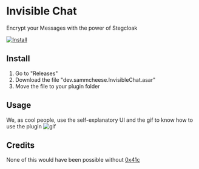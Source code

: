 # Invisible Chat

Encrypt your Messages with the power of Stegcloak

[![Install](https://img.shields.io/badge/-Install%20in%20Replugged-blue?style=for-the-badge&logo=none)](https://replugged.dev/install?identifier=SammCheese/Invisible-Chat&source=github)

## Install

1. Go to "Releases"
2. Download the file "dev.sammcheese.InvisibleChat.asar"
3. Move the file to your plugin folder

## Usage

We, as cool people, use the self-explanatory UI and the gif to know how to use the plugin
![gif](https://cdn.discordapp.com/attachments/1000955968592552047/1001532481452912801/Yn18XxCcIS.gif)

## Credits

None of this would have been possible without [0x41c](https://github.com/0x41c)
